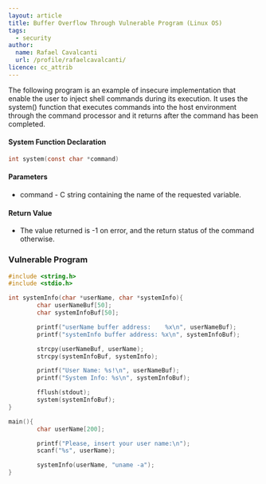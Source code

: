 ```yaml
---
layout: article
title: Buffer Overflow Through Vulnerable Program (Linux OS)
tags:
  - security
author:
  name: Rafael Cavalcanti
  url: /profile/rafaelcavalcanti/
licence: cc_attrib
---
```


The following program is an example of insecure implementation that enable the user to inject shell commands during its execution. It uses the system() function that executes commands into the host environment through the command processor and it returns after the command has
been completed.

#### System Function Declaration
```c
int system(const char *command)
```

#### Parameters
* command -  C string containing the name of the requested variable.

#### Return Value
* The value returned is -1 on error, and the return status of the command otherwise.

### Vulnerable Program

```c
#include <string.h>
#include <stdio.h>

int systemInfo(char *userName, char *systemInfo){
        char userNameBuf[50];
        char systemInfoBuf[50];

        printf("userName buffer address:    %x\n", userNameBuf);
        printf("systemInfo buffer address: %x\n", systemInfoBuf);

        strcpy(userNameBuf, userName);
        strcpy(systemInfoBuf, systemInfo);

        printf("User Name: %s!\n", userNameBuf);
        printf("System Info: %s\n", systemInfoBuf);

        fflush(stdout);
        system(systemInfoBuf);
}

main(){
        char userName[200];

        printf("Please, insert your user name:\n");
        scanf("%s", userName);

        systemInfo(userName, "uname -a");
}
```